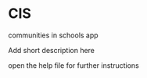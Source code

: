 CIS
===

communities in schools app

Add short description here

open the help file for further instructions
